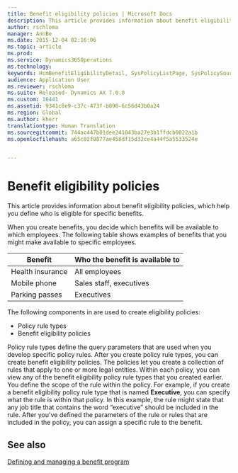 ```yaml
---
title: Benefit eligibility policies | Microsoft Docs
description: This article provides information about benefit eligibility policies, which help you define who is eligible for specific benefits.
author: rschloma
manager: AnnBe
ms.date: 2015-12-04 02:16:06
ms.topic: article
ms.prod: 
ms.service: Dynamics365Operations
ms.technology: 
keywords: HcmBenefitEligibilityDetail, SysPolicyListPage, SysPolicySourceDocumentRuleType
audience: Application User
ms.reviewer: rschloma
ms.suite: Released- Dynamics AX 7.0.0
ms.custom: 16441
ms.assetid: 9341c8e9-c37c-473f-b090-6c56d43b0a24
ms.region: Global
ms.author: kherr
translationtype: Human Translation
ms.sourcegitcommit: 744ac447b01dee241043ba27e3b1ffdcb0022a1b
ms.openlocfilehash: a65c82f8877ae458df15d32ce4a44f5a5533524e


---
```


# <a name="benefit-eligibility-policies"></a>Benefit eligibility policies

This article provides information about benefit eligibility policies, which help you define who is eligible for specific benefits.

When you create benefits, you decide which benefits will be available to which employees. The following table shows examples of benefits that you might make available to specific employees.

| Benefit          | Who the benefit is available to |
|------------------|---------------------------------|
| Health insurance | All employees                   |
| Mobile phone     | Sales staff, executives         |
| Parking passes   | Executives                      |

The following components in are used to create eligibility policies:

-   Policy rule types
-   Benefit eligibility policies

Policy rule types define the query parameters that are used when you develop specific policy rules. After you create policy rule types, you can create benefit eligibility policies. The policies let you create a collection of rules that apply to one or more legal entities. Within each policy, you can view any of the benefit eligibility policy rule types that you created earlier. You define the scope of the rule within the policy. For example, if you create a benefit eligibility policy rule type that is named **Executive**, you can specify what the rule is within that policy. In this example, the rule might state that any job title that contains the word “executive” should be included in the rule. After you've defined the parameters of the rule or rules that are included in the policy, you can assign a specific rule to the benefit.

<a name="see-also"></a>See also
--------

[Defining and managing a benefit program](https://docs.microsoft.com/en-us/dynamics365/operations/human-resources/managing-benefit-program)




<!--HONumber=Feb17_HO3-->



